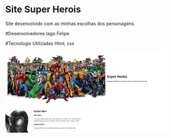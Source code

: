 
# Site Super Herois
Site desenvolvido com as minhas escolhas dos personagens.

#Desenvolvedores
Iago Felipe


#Tecnologis Utilizadas
Html, css

![Texto alternativo](img/Captura%20de%20tela%202025-01-16%20104330.png)